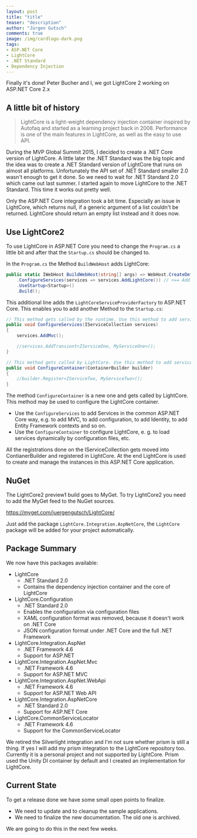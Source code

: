```yaml
---
layout: post
title: "title"
teaser: "description"
author: "Jürgen Gutsch"
comments: true
image: /img/cardlogo-dark.png
tags: 
- ASP.NET Core
- LightCore
- .NET Standard
- Dependency Injection
---
```


Finally it's done! Peter Bucher and I, we got LightCore 2 working on ASP.NET Core 2.x

## A little bit of history

> LightCore is a light-weight dependency injection container inspired by Autofaq and started as a learning project back in 2008. Performance is one of the main features in LightCore, as well as the easy to use API. 

During the MVP Global Summit 2015, I decided to create a .NET Core version of LightCore. A little later the .NET Standard was the big topic and the idea was to create a .NET Standard version of LightCore that runs on almost all platforms. Unfortunately the API set of .NET Standard smaller 2.0 wasn't enough to get it done. So we need to wait for .NET Standard 2.0 which came out last summer. I started again to move LightCore to the .NET Standard. This time it works out pretty well. 

Only the ASP.NET Core integration took a bit time. Especially an issue in LightCore, which returns null, if a generic argument of a list couldn't be returned. LightCore should return an empty list instead and it does now.

## Use LightCore2

To use LightCore in ASP.NET Core you need to change the `Program.cs` a little bit and after that the `Startup.cs` should be changed to.

In the `Program.cs` the Method `BuildWebHost` adds LightCore:

~~~ csharp
public static IWebHost BuildWebHost(string[] args) => WebHost.CreateDefaultBuilder(args)
    .ConfigureServices(services => services.AddLightCore()) // <== Add LightCore
    .UseStartup<Startup>()
    .Build();
~~~

This additional line adds the `LightCoreServiceProviderFactory` to ASP.NET Core. This enables you to add another Method to the `Startup.cs`:

~~~ csharp
// This method gets called by the runtime. Use this method to add services to the service collection.
public void ConfigureServices(IServiceCollection services)
{
    services.AddMvc();

    //services.AddTransient<IServiceOne, MyServiceOne>();
}

// This method gets called by LightCore. Use this method to add services to LightCore
public void ConfigureContainer(ContainerBuilder builder)
{
    //builder.Register<IServiceTwo, MyServiceTwo>();
}
~~~

The method `ConfigureContainer` is a new one and gets called by LightCore. This method may be used to configure the LightCore container. 

* Use the `ConfigureServices` to add Services in the common ASP.NET Core way, e.g. to add MVC, to add configuration, to add Identity, to add Entity Framework contexts and so on.
* Use the `ConfigureContainer` to configure LightCore, e. g. to load services dynamically by configuration files, etc.

All the registrations done on the IServiceCollection gets moved into ContianerBuilder and registered in LightCore. At the end LightCore is used to create and manage the instances in this ASP.NET Core application.

## NuGet

The LightCore2 preview1 build goes to MyGet. To try LightCore2 you need to add the MyGet feed to the NuGet sources.

https://myget.com/juergengutsch/LightCore/

Just add the package `LightCore.Integration.AspNetCore`, the `LightCore` package will be added for your project automatically.

## Package Summary

We now have this packages available:

* LightCore
  * .NET Standard 2.0
  * Contains the dependency injection container and the core of LightCore
* LightCore.Configuration
  * .NET Standard 2.0
  * Enables the configuration via configuration files
  * XAML configuration format was removed, because it doesn't work on .NET Core
  * JSON configuration format under .NET Core and the full .NET Framework
* LightCore.Integration.AspNet
  * .NET Framework 4.6
  * Support for ASP.NET
* LightCore.Integration.AspNet.Mvc
  * .NET Framework 4.6
  * Support for ASP.NET MVC
* LightCore.Integration.AspNet.WebApi
  * .NET Framework 4.6
  * Support for ASP.NET Web API
* LightCore.Integration.AspNetCore
  * .NET Standard 2.0
  * Support for ASP.NET Core
* LightCore.CommonServiceLocator
  * .NET Framework 4.6
  * Support for the CommonServiceLocator

We retired the Silverlight integration and I'm not sure whether prism is still a thing. If yes I will add my prism integration to the LightCore repository too. Currently it is a personal project and not supported by LightCore. Prism used the Unity DI container by default and I created an implementation for LightCore.

## Current State

To get a release done we have some small open points to finalize.

* We need to update and to cleanup the sample applications.
* We need to finalize the new documentation. The old one is archived.

We are going to do this in the next few weeks.